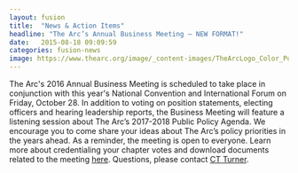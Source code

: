 ```yaml
---
layout: fusion
title:  "News & Action Items"
headline: "The Arc’s Annual Business Meeting – NEW FORMAT!"
date:   2015-08-18 09:09:59
categories: fusion-news
image: https://www.thearc.org/image/_content-images/TheArcLogo_Color_Pos_JPG.jpg
---
```

The Arc's 2016 Annual Business Meeting is scheduled to take place in conjunction with this year's National Convention and International Forum on Friday, October 28. In addition to voting on position statements, electing officers and hearing leadership reports, the Business Meeting will feature a listening session about The Arc’s 2017-2018 Public Policy Agenda. We encourage you to come share your ideas about The Arc’s policy priorities in the years ahead. As a reminder, the meeting is open to everyone. Learn more about credentialing your chapter votes and download documents related to the meeting <a href="http://convention.thearc.org/sessions/the-arcs-annual-business-meeting/">here</a>. Questions, please contact <a href="mailto:turner@thearc.org">CT Turner</a>. 
